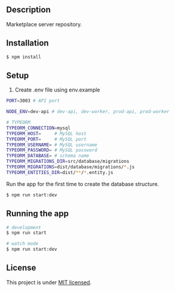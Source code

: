 ## Description

Marketplace server repository.

## Installation

```bash
$ npm install
```

## Setup
1. Create .env file using env.example

```bash
PORT=3003 # API port

NODE_ENV=dev-api # dev-api, dev-worker, prod-api, prod-worker

# TYPEORM
TYPEORM_CONNECTION=mysql
TYPEORM_HOST=     # MySQL host
TYPEORM_PORT=     # MySQL port
TYPEORM_USERNAME= # MySQL username
TYPEORM_PASSWORD= # MySQL password
TYPEORM_DATABASE= # schema name
TYPEORM_MIGRATIONS_DIR=src/database/migrations
TYPEORM_MIGRATIONS=dist/database/migrations/*.js
TYPEORM_ENTITIES_DIR=dist/**/*.entity.js
```

Run the app for the first time to create the database structure.
```bash
$ npm run start:dev

```

## Running the app

```bash
# development
$ npm run start

# watch mode
$ npm run start:dev
```

## License

This project is under [MIT licensed](LICENSE).
